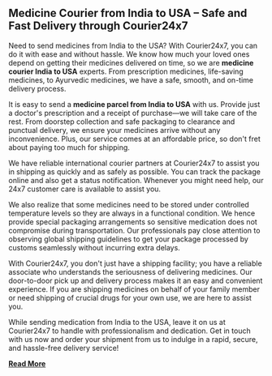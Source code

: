 <h2>Medicine Courier from India to USA – Safe and Fast Delivery through Courier24x7</h2>

Need to send medicines from India to the USA? With Courier24x7, you can do it with ease and without hassle. We know how much your loved ones depend on getting their medicines delivered on time, so we are <b>medicine courier India to USA</b> experts. From prescription medicines, life-saving medicines, to Ayurvedic medicines, we have a safe, smooth, and on-time delivery process.

It is easy to send a <b>medicine parcel from India to USA</b> with us. Provide just a doctor's prescription and a receipt of purchase—we will take care of the rest. From doorstep collection and safe packaging to clearance and punctual delivery, we ensure your medicines arrive without any inconvenience. Plus, our service comes at an affordable price, so don't fret about paying too much for shipping.

We have reliable international courier partners at Courier24x7 to assist you in shipping as quickly and as safely as possible. You can track the package online and also get a status notification. Whenever you might need help, our 24x7 customer care is available to assist you.

We also realize that some medicines need to be stored under controlled temperature levels so they are always in a functional condition. We hence provide special packaging arrangements so sensitive medication does not compromise during transportation. Our professionals pay close attention to observing global shipping guidelines to get your package processed by customs seamlessly without incurring extra delays.

With Courier24x7, you don't just have a shipping facility; you have a reliable associate who understands the seriousness of delivering medicines. Our door-to-door pick up and delivery process makes it an easy and convenient experience. If you are shipping medicines on behalf of your family member or need shipping of crucial drugs for your own use, we are here to assist you.

While sending medication from India to the USA, leave it on us at Courier24x7 to handle with professionalism and dedication. Get in touch with us now and order your shipment from us to indulge in a rapid, secure, and hassle-free delivery service!

<b>[Read More](https://couriers24x7.com/medicine-courier-from-india-to-usa.php)</b>
